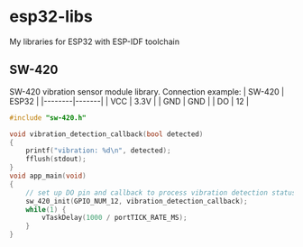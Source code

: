 # esp32-libs
My libraries for ESP32 with ESP-IDF toolchain
## SW-420
SW-420 vibration sensor module library.
Connection example:
| SW-420 | ESP32 |
|--------|-------|
| VCC    | 3.3V  |
| GND    | GND   |
| DO     | 12    |

```C
#include "sw-420.h"

void vibration_detection_callback(bool detected)
{
    printf("vibration: %d\n", detected);
    fflush(stdout);
}
void app_main(void)
{
    // set up DO pin and callback to process vibration detection statuses
    sw_420_init(GPIO_NUM_12, vibration_detection_callback);
    while(1) {
        vTaskDelay(1000 / portTICK_RATE_MS);
    }
}
```
